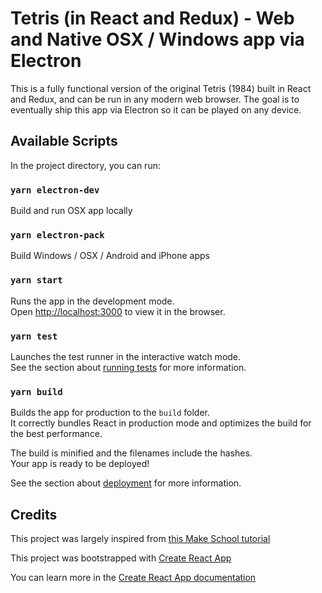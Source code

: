 # Tetris (in React and Redux) - Web and Native OSX / Windows app via Electron

This is a fully functional version of the original Tetris (1984) built in React and Redux, and can be run in any modern web browser. The goal is to eventually ship this app via Electron so it can be played on any device.

## Available Scripts

In the project directory, you can run:

### `yarn electron-dev`
Build and run OSX app locally

### `yarn electron-pack`
Build Windows / OSX / Android and iPhone apps

### `yarn start` 

Runs the app in the development mode.<br>
Open [http://localhost:3000](http://localhost:3000) to view it in the browser.

### `yarn test`

Launches the test runner in the interactive watch mode.<br>
See the section about [running tests](https://facebook.github.io/create-react-app/docs/running-tests) for more information.

### `yarn build`

Builds the app for production to the `build` folder.<br>
It correctly bundles React in production mode and optimizes the build for the best performance.

The build is minified and the filenames include the hashes.<br>
Your app is ready to be deployed!

See the section about [deployment](https://facebook.github.io/create-react-app/docs/deployment) for more information.

## Credits

This project was largely inspired from [this Make School tutorial](https://www.makeschool.com/academy/track/react-redux-tetris-app-tutorial-o4s)

This project was bootstrapped with [Create React App](https://github.com/facebook/create-react-app)

You can learn more in the [Create React App documentation](https://facebook.github.io/create-react-app/docs/getting-started)
